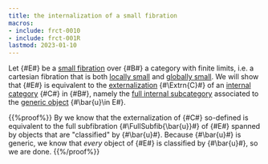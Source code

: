 ```yaml
---
title: the internalization of a small fibration
macros:
- include: frct-0010
- include: frct-001R
lastmod: 2023-01-10
---
```


Let {#E#} be a [small fibration](frct-001Q) over {#B#} a category with finite limits, i.e. a cartesian fibration that is both [locally small](frct-001B) and [globally small](frct-000P). We will show that {#E#} is equivalent to the [externalization](frct-000V) {#\Extrn{C}#} of an [internal category](frct-001A) {#C#} in {#B#}, namely the [full internal subcategory](frct-0011) associated to the [generic object](frct-001E) {#\bar{u}\in E#}.

{{%proof%}}
By [](frct-001S) we know that the externalization of {#C#} so-defined
is equivalent to the full subfibration {#\FullSubfib{\bar{u}}#} of {#E#} spanned by
objects that are "classified" by {#\bar{u}#}. Because {#\bar{u}#} is generic, we
know that *every* object of {#E#} is classified by {#\bar{u}#}, so we are done.
{{%/proof%}}
